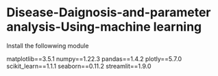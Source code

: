 # Disease-Daignosis-and-parameter analysis-Using-machine learning
Install the followwing module

matplotlib==3.5.1
numpy==1.22.3
pandas==1.4.2
plotly==5.7.0
scikit_learn==1.1.1
seaborn==0.11.2
streamlit==1.9.0

